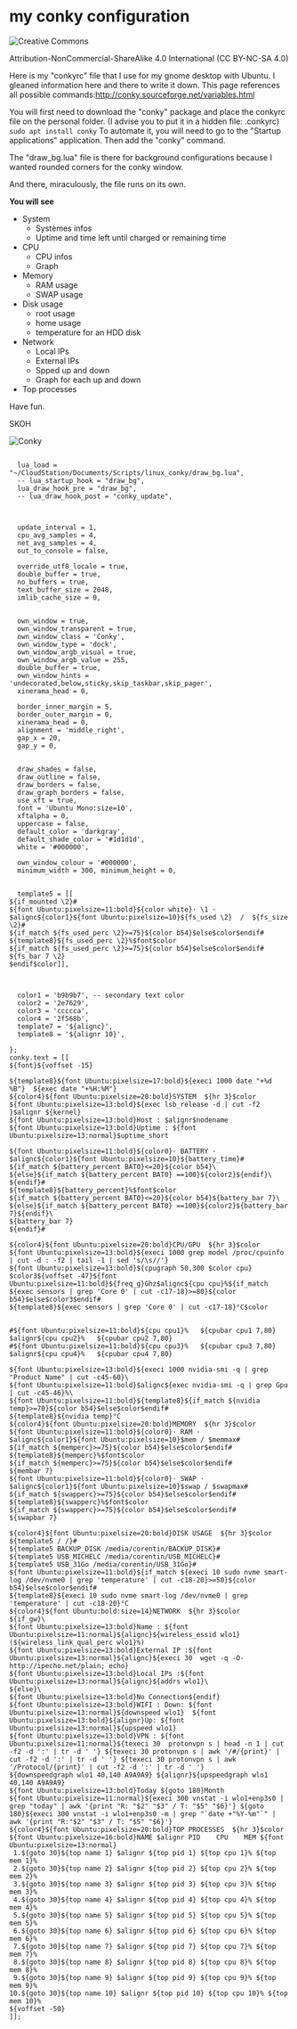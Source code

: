 # my conky configuration

![Creative Commons](cc.png)

Attribution-NonCommercial-ShareAlike 4.0 International (CC BY-NC-SA 4.0)

Here is my "conkyrc" file that I use for my gnome desktop with Ubuntu. I gleaned information here and there to write it down.
This page references all possible commands:<a href="http://conky.sourceforge.net/variables.html">http://conky.sourceforge.net/variables.html</a>

You will first need to download the "conky" package and place the conkyrc file on the personal folder. (I advise you to put it in a hidden file: .conkyrc)
<code>sudo apt install conky</code>
To automate it, you will need to go to the "Startup applications" application. Then add the "conky" command.

The "draw_bg.lua" file is there for background configurations because I wanted rounded corners for the conky window.

And there, miraculously, the file runs on its own.

**You will see**

* System
  + Systèmes infos
  + Uptime and time left until charged or remaining time
* CPU
  + CPU infos
  + Graph
* Memory
  + RAM usage
  + SWAP usage
* Disk usage
  + root usage
  + home usage
  + temperature for an HDD disk
* Network
  + Local IPs
  + External IPs
  + Spped up and down
  + Graph for each up and down
* Top processes

Have fun.

SKOH

![Conky](conky.png)

``` lua_loadconky.config = {

  lua_load = "~/CloudStation/Documents/Scripts/linux_conky/draw_bg.lua",
  -- lua_startup_hook = "draw_bg",
  lua_draw_hook_pre = "draw_bg",
  -- lua_draw_hook_post = "conky_update",



  update_interval = 1,
  cpu_avg_samples = 4,
  net_avg_samples = 4,
  out_to_console = false,

  override_utf8_locale = true,
  double_buffer = true,
  no_buffers = true,
  text_buffer_size = 2048,
  imlib_cache_size = 0,


  own_window = true,
  own_window_transparent = true,
  own_window_class = 'Conky',
  own_window_type = 'dock',
  own_window_argb_visual = true,
  own_window_argb_value = 255,
  double_buffer = true,
  own_window_hints = 'undecorated,below,sticky,skip_taskbar,skip_pager',
  xinerama_head = 0,

  border_inner_margin = 5,
  border_outer_margin = 0,
  xinerama_head = 0,
  alignment = 'middle_right',
  gap_x = 20,
  gap_y = 0,


  draw_shades = false,
  draw_outline = false,
  draw_borders = false,
  draw_graph_borders = false,
  use_xft = true,
  font = 'Ubuntu Mono:size=10',
  xftalpha = 0,
  uppercase = false,
  default_color = 'darkgray',
  default_shade_color = '#1d1d1d',
  white = '#000000',

  own_window_colour = '#000000',
  minimum_width = 300, minimum_height = 0,


  template5 = [[
${if_mounted \2}#
${font Ubuntu:pixelsize=11:bold}${color white}· \1 · $alignc${color1}${font Ubuntu:pixelsize=10}${fs_used \2}  /  ${fs_size \2}#
${if_match ${fs_used_perc \2}>=75}${color b54}$else$color$endif#
${template8}${fs_used_perc \2}%$font$color
${if_match ${fs_used_perc \2}>=75}${color b54}$else$color$endif#
${fs_bar 7 \2}
$endif$color]],



  color1 = 'b9b9b7', -- secondary text color
  color2 = '2e7629',
  color3 = 'ccccca',
  color4 = '2f568b',
  template7 = '${alignc}',
  template8 = '${alignr 10}',

};
conky.text = [[
${font}${voffset -15}

${template8}${font Ubuntu:pixelsize=17:bold}${execi 1000 date "+%d %B"}  ${exec date "+%H:%M"}
${color4}${font Ubuntu:pixelsize=20:bold}SYSTEM  ${hr 3}$color
${font Ubuntu:pixelsize=13:bold}${exec lsb_release -d | cut -f2 }$alignr ${kernel}
${font Ubuntu:pixelsize=13:bold}Host : $alignr$nodename
${font Ubuntu:pixelsize=13:bold}Uptime : ${font Ubuntu:pixelsize=13:normal}$uptime_short

${font Ubuntu:pixelsize=11:bold}${color0}· BATTERY · $alignc${color1}${font Ubuntu:pixelsize=10}${battery_time}#
${if_match ${battery_percent BAT0}<=20}${color b54}\
${else}${if_match ${battery_percent BAT0} ==100}${color2}${endif}\
${endif}#
${template8}${battery_percent}%$font$color
${if_match ${battery_percent BAT0}<=20}${color b54}${battery_bar 7}\
${else}${if_match ${battery_percent BAT0} ==100}${color2}${battery_bar 7}${endif}\
${battery_bar 7}
${endif}#

${color4}${font Ubuntu:pixelsize=20:bold}CPU/GPU  ${hr 3}$color
${font Ubuntu:pixelsize=13:bold}${execi 1000 grep model /proc/cpuinfo | cut -d : -f2 | tail -1 | sed 's/\s//'}
${font Ubuntu:pixelsize=13:bold}${cpugraph 50,300 $color cpu}
$color3${voffset -47}${font Ubuntu:pixelsize=11:bold}${freq_g}Ghz$alignc${cpu cpu}%${if_match ${exec sensors | grep 'Core 0' | cut -c17-18}>=80}${color b54}$else$color3$endif#
${template8}${exec sensors | grep 'Core 0' | cut -c17-18}°C$color


#${font Ubuntu:pixelsize=11:bold}${cpu cpu1}%   ${cpubar cpu1 7,80} $alignr${cpu cpu2}%   ${cpubar cpu2 7,80}
#${font Ubuntu:pixelsize=11:bold}${cpu cpu3}%   ${cpubar cpu3 7,80} $alignr${cpu cpu4}%   ${cpubar cpu4 7,80}

${font Ubuntu:pixelsize=13:bold}${execi 1000 nvidia-smi -q | grep "Product Name" | cut -c45-60}\
${font Ubuntu:pixelsize=11:bold}$alignc${exec nvidia-smi -q | grep Gpu | cut -c45-46}%\
${font Ubuntu:pixelsize=11:bold}${template8}${if_match ${nvidia temp}>=70}${color b54}$else$color$endif#
${template8}${nvidia temp}°C
${color4}${font Ubuntu:pixelsize=20:bold}MEMORY  ${hr 3}$color
${font Ubuntu:pixelsize=11:bold}${color0}· RAM · $alignc${color1}${font Ubuntu:pixelsize=10}$mem / $memmax#
${if_match ${memperc}>=75}${color b54}$else$color$endif#
${template8}${memperc}%$font$color
${if_match ${memperc}>=75}${color b54}$else$color$endif#
${membar 7}
${font Ubuntu:pixelsize=11:bold}${color0}· SWAP · $alignc${color1}${font Ubuntu:pixelsize=10}$swap / $swapmax#
${if_match ${swapperc}>=75}${color b54}$else$color$endif#
${template8}${swapperc}%$font$color
${if_match ${swapperc}>=75}${color b54}$else$color$endif#
${swapbar 7}

${color4}${font Ubuntu:pixelsize=20:bold}DISK USAGE  ${hr 3}$color
${template5 / /}#
${template5 BACKUP_DISK /media/corentin/BACKUP_DISK}#
${template5 USB_MICHELC /media/corentin/USB_MICHELC}#
${template5 USB_31Go /media/corentin/USB_31Go}#
${font Ubuntu:pixelsize=11:bold}${if_match ${execi 10 sudo nvme smart-log /dev/nvme0 | grep 'temperature' | cut -c18-20}>=50}${color b54}$else$color$endif#
${template8}${execi 10 sudo nvme smart-log /dev/nvme0 | grep 'temperature' | cut -c18-20}°C
${color4}${font Ubuntu:bold:size=14}NETWORK  ${hr 3}$color
${if_gw}\
${font Ubuntu:pixelsize=13:bold}Name : ${font Ubuntu:pixelsize=11:normal}${alignc}${wireless_essid wlo1} (${wireless_link_qual_perc wlo1}%)
${font Ubuntu:pixelsize=13:bold}External IP :${font Ubuntu:pixelsize=13:normal}${alignc}${execi 30  wget -q -O- http://ipecho.net/plain; echo}
${font Ubuntu:pixelsize=13:bold}Local IPs :${font Ubuntu:pixelsize=13:normal}${alignc}${addrs wlo1}\
${else}\
${font Ubuntu:pixelsize=13:bold}No Connection${endif}
${font Ubuntu:pixelsize=13:bold}WIFI : Down: ${font Ubuntu:pixelsize=13:normal}${downspeed wlo1}  ${font Ubuntu:pixelsize=13:bold}${alignr}Up: ${font Ubuntu:pixelsize=13:normal}${upspeed wlo1}
${font Ubuntu:pixelsize=13:bold}VPN : ${font Ubuntu:pixelsize=11:normal}${texeci 30  protonvpn s | head -n 1 | cut -f2 -d ':' | tr -d ' '} ${texeci 30 protonvpn s | awk '/#/{print}' | cut -f2 -d ':' | tr -d ' '} ${texeci 30 protonvpn s | awk '/Protocol/{print}' | cut -f2 -d ':' | tr -d ' '}
${downspeedgraph wlo1 40,140 A9A9A9} ${alignr}${upspeedgraph wlo1 40,140 A9A9A9}
${font Ubuntu:pixelsize=13:bold}Today ${goto 180}Month
${font Ubuntu:pixelsize=11:normal}${execi 300 vnstat -i wlo1+enp3s0 | grep "today" | awk '{print "R: "$2" "$3" / T: "$5" "$6}'} ${goto 180}${execi 300 vnstat -i wlo1+enp3s0 -m | grep "`date +"%Y-%m"`" | awk '{print "R:"$2" "$3" / T: "$5" "$6}'}
${color4}${font Ubuntu:pixelsize=20:bold}TOP PROCESSES  ${hr 3}$color
${font Ubuntu:pixelsize=16:bold}NAME $alignr PID    CPU    MEM ${font Ubuntu:pixelsize=13:normal}
 1.${goto 30}${top name 1} $alignr ${top pid 1} ${top cpu 1}% ${top mem 1}%
 2.${goto 30}${top name 2} $alignr ${top pid 2} ${top cpu 2}% ${top mem 2}%
 3.${goto 30}${top name 3} $alignr ${top pid 3} ${top cpu 3}% ${top mem 3}%
 4.${goto 30}${top name 4} $alignr ${top pid 4} ${top cpu 4}% ${top mem 4}%
 5.${goto 30}${top name 5} $alignr ${top pid 5} ${top cpu 5}% ${top mem 5}%
 6.${goto 30}${top name 6} $alignr ${top pid 6} ${top cpu 6}% ${top mem 6}%
 7.${goto 30}${top name 7} $alignr ${top pid 7} ${top cpu 7}% ${top mem 7}%
 8.${goto 30}${top name 8} $alignr ${top pid 8} ${top cpu 8}% ${top mem 8}%
 9.${goto 30}${top name 9} $alignr ${top pid 9} ${top cpu 9}% ${top mem 9}%
10.${goto 30}${top name 10} $alignr ${top pid 10} ${top cpu 10}% ${top mem 10}%
${voffset -50}
]];
```
